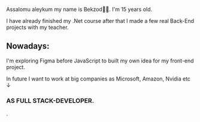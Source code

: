 <p>Assalomu aleykum my name is Bekzod🧑‍💻. I'm 15 years old.</p>
<p>I have already finished my .Net course after that I made a few real Back-End projects with my teacher.</p>
<p><h2>Nowadays:</h2> I'm exploring Figma before JavaScript to built my own idea for my front-end project.</p>
<p>In future I want to work at big companies as Microsoft, Amazon, Nvidia etc ↓</p><h3>AS FULL STACK-DEVELOPER.</h3>.

<!---
bekzod28072009/bekzod28072009 is a ✨ special ✨ repository because its `README.md` (this file) appears on your GitHub profile.
You can click the Preview link to take a look at your changes.
--->

